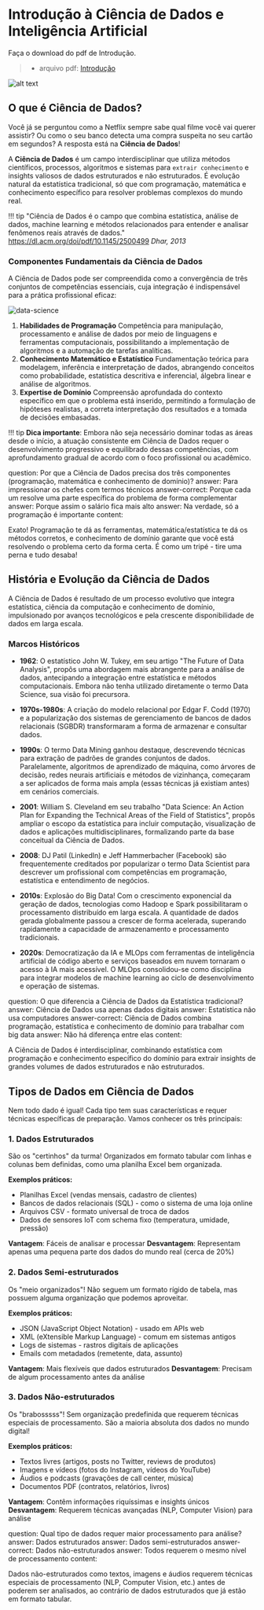 # Introdução à Ciência de Dados e Inteligência Artificial

Faça o download do pdf de Introdução.
> - arquivo pdf: [Introdução](slides.pdf)

![alt text](image.png)

## O que é Ciência de Dados?

Você já se perguntou como a Netflix sempre sabe qual filme você vai querer assistir? Ou como o seu banco detecta uma compra suspeita no seu cartão em segundos? A resposta está na **Ciência de Dados**!

A **Ciência de Dados** é um campo interdisciplinar que utiliza métodos científicos, processos, algoritmos e sistemas para `extrair conhecimento` e insights valiosos de dados estruturados e não estruturados. É evolução natural da estatística tradicional, só que com programação, matemática e conhecimento específico para resolver problemas complexos do mundo real.

!!! tip
      "Ciência de Dados é o campo que combina estatística, análise de dados, machine learning e métodos relacionados para entender e analisar fenômenos reais através de dados." https://dl.acm.org/doi/pdf/10.1145/2500499 *Dhar, 2013*

### Componentes Fundamentais da Ciência de Dados

A Ciência de Dados pode ser compreendida como a convergência de três conjuntos de competências essenciais, cuja integração é indispensável para a prática profissional eficaz:

![data-science](image-5.png)

1. **Habilidades de Programação** Competência para manipulação, processamento e análise de dados por meio de linguagens e ferramentas computacionais, possibilitando a implementação de algoritmos e a automação de tarefas analíticas.
2. **Conhecimento Matemático e Estatístico** Fundamentação teórica para modelagem, inferência e interpretação de dados, abrangendo conceitos como probabilidade, estatística descritiva e inferencial, álgebra linear e análise de algoritmos.
3. **Expertise de Domínio** Compreensão aprofundada do contexto específico em que o problema está inserido, permitindo a formulação de hipóteses realistas, a correta interpretação dos resultados e a tomada de decisões embasadas.

!!! tip
      **Dica importante**: Embora não seja necessário dominar todas as áreas desde o início, a atuação consistente em Ciência de Dados requer o desenvolvimento progressivo e equilibrado dessas competências, com aprofundamento gradual de acordo com o foco profissional ou acadêmico.

<?quiz?>
question: Por que a Ciência de Dados precisa dos três componentes (programação, matemática e conhecimento de domínio)?
answer: Para impressionar os chefes com termos técnicos
answer-correct: Porque cada um resolve uma parte específica do problema de forma complementar
answer: Porque assim o salário fica mais alto
answer: Na verdade, só a programação é importante
content:

Exato! Programação te dá as ferramentas, matemática/estatística te dá os métodos corretos, e conhecimento de domínio garante que você está resolvendo o problema certo da forma certa. É como um tripé - tire uma perna e tudo desaba!
<?/quiz?>

## História e Evolução da Ciência de Dados


A Ciência de Dados é resultado de um processo evolutivo que integra estatística, ciência da computação e conhecimento de domínio, impulsionado por avanços tecnológicos e pela crescente disponibilidade de dados em larga escala.

### Marcos Históricos

- **1962**: O estatístico John W. Tukey, em seu artigo "The Future of Data Analysis", propôs uma abordagem mais abrangente para a análise de dados, antecipando a integração entre estatística e métodos computacionais. Embora não tenha utilizado diretamente o termo Data Science, sua visão foi precursora.

- **1970s-1980s**: A criação do modelo relacional por Edgar F. Codd (1970) e a popularização dos sistemas de gerenciamento de bancos de dados relacionais (SGBDR) transformaram a forma de armazenar e consultar dados.
- **1990s**: O termo Data Mining ganhou destaque, descrevendo técnicas para extração de padrões de grandes conjuntos de dados. Paralelamente, algoritmos de aprendizado de máquina, como árvores de decisão, redes neurais artificiais e métodos de vizinhança, começaram a ser aplicados de forma mais ampla (essas técnicas já existiam antes) em cenários comerciais.
- **2001**: William S. Cleveland em seu trabalho "Data Science: An Action Plan for Expanding the Technical Areas of the Field of Statistics", propôs ampliar o escopo da estatística para incluir computação, visualização de dados e aplicações multidisciplinares, formalizando parte da base conceitual da Ciência de Dados.
- **2008**: DJ Patil (LinkedIn) e Jeff Hammerbacher (Facebook) são frequentemente creditados por popularizar o termo Data Scientist para descrever um profissional com competências em programação, estatística e entendimento de negócios.
- **2010s**: Explosão do Big Data! Com o crescimento exponencial da geração de dados, tecnologias como Hadoop e Spark possibilitaram o processamento distribuído em larga escala. A quantidade de dados gerada globalmente passou a crescer de forma acelerada, superando rapidamente a capacidade de armazenamento e processamento tradicionais.
- **2020s**: Democratização da IA e MLOps com ferramentas de inteligência artificial de código aberto e serviços baseados em nuvem tornaram o acesso à IA mais acessível. O MLOps consolidou-se como disciplina para integrar modelos de machine learning ao ciclo de desenvolvimento e operação de sistemas.

<?quiz?>
question: O que diferencia a Ciência de Dados da Estatística tradicional?
answer: Ciência de Dados usa apenas dados digitais
answer: Estatística não usa computadores
answer-correct: Ciência de Dados combina programação, estatística e conhecimento de domínio para trabalhar com big data
answer: Não há diferença entre elas
content:

A Ciência de Dados é interdisciplinar, combinando estatística com programação e conhecimento específico do domínio para extrair insights de grandes volumes de dados estruturados e não estruturados.
<?/quiz?>

## Tipos de Dados em Ciência de Dados

Nem todo dado é igual! Cada tipo tem suas características e requer técnicas específicas de preparação. Vamos conhecer os três principais:

### 1. Dados Estruturados
São os "certinhos" da turma! Organizados em formato tabular com linhas e colunas bem definidas, como uma planilha Excel bem organizada.

**Exemplos práticos:**
- Planilhas Excel (vendas mensais, cadastro de clientes)
- Bancos de dados relacionais (SQL) - como o sistema de uma loja online
- Arquivos CSV - formato universal de troca de dados
- Dados de sensores IoT com schema fixo (temperatura, umidade, pressão)

**Vantagem**: Fáceis de analisar e processar
**Desvantagem**: Representam apenas uma pequena parte dos dados do mundo real (cerca de 20%)

### 2. Dados Semi-estruturados
Os "meio organizados"! Não seguem um formato rígido de tabela, mas possuem alguma organização que podemos aproveitar.

**Exemplos práticos:**
- JSON (JavaScript Object Notation) - usado em APIs web
- XML (eXtensible Markup Language) - comum em sistemas antigos
- Logs de sistemas - rastros digitais de aplicações
- Emails com metadados (remetente, data, assunto)

**Vantagem**: Mais flexíveis que dados estruturados
**Desvantagem**: Precisam de algum processamento antes da análise

### 3. Dados Não-estruturados
Os "brabosssss"! Sem organização predefinida que requerem técnicas especiais de processamento. São a maioria absoluta dos dados no mundo digital!

**Exemplos práticos:**
- Textos livres (artigos, posts no Twitter, reviews de produtos)
- Imagens e vídeos (fotos do Instagram, vídeos do YouTube)
- Áudios e podcasts (gravações de call center, música)
- Documentos PDF (contratos, relatórios, livros)

**Vantagem**: Contêm informações riquíssimas e insights únicos
**Desvantagem**: Requerem técnicas avançadas (NLP, Computer Vision) para análise

<?quiz?>
question: Qual tipo de dados requer maior processamento para análise?
answer: Dados estruturados
answer: Dados semi-estruturados
answer-correct: Dados não-estruturados
answer: Todos requerem o mesmo nível de processamento
content:

Dados não-estruturados como textos, imagens e áudios requerem técnicas especiais de processamento (NLP, Computer Vision, etc.) antes de poderem ser analisados, ao contrário de dados estruturados que já estão em formato tabular.
<?/quiz?>
